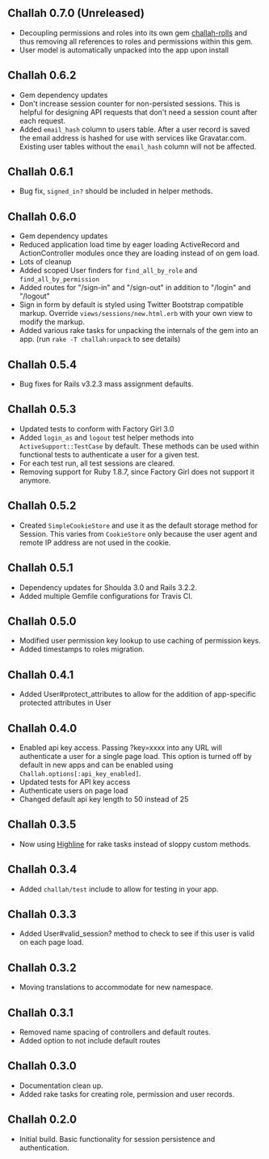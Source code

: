 ## Challah 0.7.0 (Unreleased)

* Decoupling permissions and roles into its own gem [challah-rolls](http://github.com/jdtornow/challah-rolls) and thus removing all references to roles and permissions within this gem.
* User model is automatically unpacked into the app upon install

## Challah 0.6.2

* Gem dependency updates
* Don't increase session counter for non-persisted sessions. This is helpful for designing API requests that don't need a session count after each request.
* Added `email_hash` column to users table. After a user record is saved the email address is hashed for use with services like Gravatar.com. Existing user tables without the `email_hash` column will not be affected.

## Challah 0.6.1

* Bug fix, `signed_in?` should be included in helper methods.

## Challah 0.6.0

* Gem dependency updates
* Reduced application load time by eager loading ActiveRecord and ActionController modules once they are loading instead of on gem load.
* Lots of cleanup
* Added scoped User finders for `find_all_by_role` and `find_all_by_permission`
* Added routes for "/sign-in" and "/sign-out" in addition to "/login" and "/logout"
* Sign in form by default is styled using Twitter Bootstrap compatible markup. Override `views/sessions/new.html.erb` with your own view to modify the markup.
* Added various rake tasks for unpacking the internals of the gem into an app. (run `rake -T challah:unpack` to see details)

## Challah 0.5.4

* Bug fixes for Rails v3.2.3 mass assignment defaults.

## Challah 0.5.3

* Updated tests to conform with Factory Girl 3.0
* Added `login_as` and `logout` test helper methods into `ActiveSupport::TestCase` by default. These methods can be used within functional tests to authenticate a user for a given test.
* For each test run, all test sessions are cleared.
* Removing support for Ruby 1.8.7, since Factory Girl does not support it anymore.

## Challah 0.5.2

* Created `SimpleCookieStore` and use it as the default storage method for Session. This varies from `CookieStore` only because the user agent and remote IP address are not used in the cookie.

## Challah 0.5.1

* Dependency updates for Shoulda 3.0 and Rails 3.2.2.
* Added multiple Gemfile configurations for Travis CI.

## Challah 0.5.0

* Modified user permission key lookup to use caching of permission keys.
* Added timestamps to roles migration.

## Challah 0.4.1

* Added User#protect_attributes to allow for the addition of app-specific protected attributes in User

## Challah 0.4.0

* Enabled api key access. Passing ?key=xxxx into any URL will authenticate a user for a single page load. This option is turned off by default in new apps and can be enabled using `Challah.options[:api_key_enabled]`.
* Updated tests for API key access
* Authenticate users on page load
* Changed default api key length to 50 instead of 25

## Challah 0.3.5

* Now using [Highline](https://github.com/JEG2/highline) for rake tasks instead of sloppy custom methods.

## Challah 0.3.4

* Added `challah/test` include to allow for testing in your app.

## Challah 0.3.3

* Added User#valid_session? method to check to see if this user is valid on each page load.

## Challah 0.3.2

* Moving translations to accommodate for new namespace.

## Challah 0.3.1

* Removed name spacing of controllers and default routes.
* Added option to not include default routes

## Challah 0.3.0

* Documentation clean up.
* Added rake tasks for creating role, permission and user records.

## Challah 0.2.0

* Initial build. Basic functionality for session persistence and authentication.